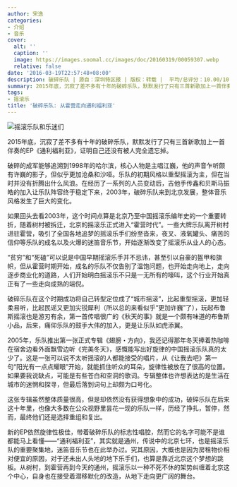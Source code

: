 ```yaml
---
author: 宋逸
categories:
- 介绍
- 音乐
cover:
  alt: ''
  caption: ''
  image: https://images.soomal.cc/images/doc/20160319/00059307.webp
  relative: false
date: '2016-03-19T22:57:48+08:00'
description: 破碎乐队 | 源自：深圳特区报 | 版权：转载 |  平均/总评分：10.00/10
summary: 2015年底，沉寂了差不多有十年的破碎乐队，默默发行了只有三首新歌加上一首伴奏的EP《通利福利亚》，证明自己还没有被人完全遗忘掉。破碎的成军能够追溯到1998年的哈尔滨，核心人物是主唱江巍，他的声音乍听颇有许巍的影子，但似乎更加沧桑和沙哑……
tags:
- 摇滚乐
title: '破碎乐队: 从霍营走向通利福利亚'
---
```


![摇滚乐队和乐迷们](https://images.soomal.cc/images/doc/20160319/00059307.webp)





2015年底，沉寂了差不多有十年的破碎乐队，默默发行了只有三首新歌加上一首伴奏的EP《通利福利亚》，证明自己还没有被人完全遗忘掉。

破碎的成军能够追溯到1998年的哈尔滨，核心人物是主唱江巍，他的声音乍听颇有许巍的影子，但似乎更加沧桑和沙哑。乐队的初期风格以重型摇滚为主，但在当时并没有折腾出什么风浪。在经历了一系列的人员变动后，吉他手传鑫和贝斯马振皓的加入让乐队阵容终于稳定下来，2003年，破碎乐队来到北京发展，整体音乐风格发生了巨大的变化。

如果回头去看2003年，这个时间点算是北京乃至中国摇滚乐编年史的一个重要转折，随着树村被拆迁，北京的摇滚乐正式进入“霍营时代”。一些大牌乐队离开树村进驻霍营，吸引了全国各地追梦的摇滚乐手们纷至沓来，夜叉、液氧罐头、痛苦的信仰等乐队的成名以及火爆的迷笛音乐节，开始逐渐改变了摇滚乐从业人的心态。

“贫穷”和“死磕”可以说是中国早期摇滚乐手并不忌讳，甚至引以自豪的盔甲和旗帜，但从霍营时期开始，成名的乐队不仅告别了温饱问题，也开始走向地上，走向逐步商业化的道路，人们开始明白摇滚乐不只是一无所有的嚎叫，这个行业开始真正有了一些走向成熟的端倪。

破碎乐队在这个时期成功将自己转型定位成了“城市摇滚”，比起重型摇滚，更加轻柔易听，比起民谣又更加尖锐犀利（所以总的来看似乎“更加许巍”了），玩起布鲁斯摇滚也是游刃有余，第一首传唱很广的《秋天的事》就是一个颇有味道的布鲁斯小品，后来，痛仰乐队的鼓手大伟的加入，更是让乐队如虎添翼。

2005年，乐队推出第一张正式专辑《翅膀・方向》，我还记得那年冬天捧着热咖啡在宿舍边看外面飘雪边听《完美冬天》，感慨能写出好旋律的中国摇滚乐队真的太少了。这是一张可以说不太听摇滚的人都能接受的唱片，从《让我去吧》第一句“阳光有一点点耀眼”开始，就能抓住听众的耳朵，旋律性被放在了很高的位置。如果要我说缺点，可能是有些苍白和空洞的歌词。专辑整体也许想表达的是生活在城市的迷惘和探寻，但最后落到词句上却颇为口号化。

这张专辑虽然整体质量很高，但是却依然没有获得想象中的成功，破碎乐队在后来这十年里，也像大多数在公众视野里昙花一现的乐队一样，历经了挣扎，暂停，然而，最终他们还是选择重组和复出。

新的EP依然旋律性极佳，带着破碎乐队的标志性唱腔，然而它的名字可能不是谁都能马上看懂――“通利福利亚”，其实就是通州，传说中的北京七环，也是摇滚乐队的重要聚集地，迷笛音乐节也在此举办过。究其原因，大概也是因为房租物价相对便宜的原因，对于还未出人头地的地下乐手们，也算是靠近北京这个梦想的跳板。从树村，到霍营再到今天的通州，摇滚乐以一种不死不休的架势纠缠着北京这个中心，自身也在接受着潜移默化的改造，从地下走向更广阔的舞台。